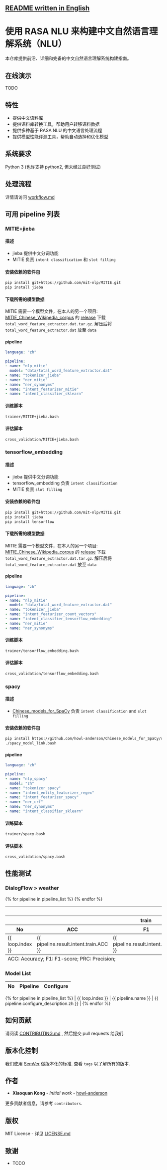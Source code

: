 [README written in English](README.en-US.md)
------------------------------

# 使用 RASA NLU 来构建中文自然语言理解系统（NLU）

本仓库提供前沿、详细和完备的中文自然语言理解系统构建指南。

## 在线演示

TODO

## 特性
- 提供中文语料库
- 提供语料库转换工具，帮助用户转移语料数据
- 提供多种基于 RASA NLU 的中文语言处理流程
- 提供模型性能评测工具，帮助自动选择和优化模型

## 系统要求

Python 3 (也许支持 python2, 但未经过良好测试)

## 处理流程

详情请访问 [workflow.md](workflow.md)

## 可用 pipeline 列表
### MITIE+jieba
#### 描述
* jieba 提供中文分词功能
* MITIE 负责 `intent classification` 和 `slot filling`
#### 安装依赖的软件包
```bash
pip install git+https://github.com/mit-nlp/MITIE.git
pip install jieba
```
#### 下载所需的模型数据
MITIE 需要一个模型文件，在本人的另一个项目: [MITIE_Chinese_Wikipedia_corpus](https://github.com/howl-anderson/MITIE_Chinese_Wikipedia_corpus) 的 [release](https://github.com/howl-anderson/MITIE_Chinese_Wikipedia_corpus/releases) 下载 `total_word_feature_extractor.dat.tar.gz`. 解压后将 `total_word_feature_extractor.dat` 放至 `data`
#### pipeline
```yaml
language: "zh"

pipeline:
- name: "nlp_mitie"
  model: "data/total_word_feature_extractor.dat"
- name: "tokenizer_jieba"
- name: "ner_mitie"
- name: "ner_synonyms"
- name: "intent_featurizer_mitie"
- name: "intent_classifier_sklearn"
```

#### 训练脚本
```bash
trainer/MITIE+jieba.bash
```

#### 评估脚本
```bash
cross_validation/MITIE+jieba.bash
```

### tensorflow_embedding

#### 描述
* jieba 提供中文分词功能
* tensorflow_embedding 负责 `intent classification`
* MITIE 负责 `slot filling`

#### 安装依赖的软件包
```bash
pip install git+https://github.com/mit-nlp/MITIE.git
pip install jieba
pip install tensorflow
```
#### 下载所需的模型数据
MITIE 需要一个模型文件，在本人的另一个项目: [MITIE_Chinese_Wikipedia_corpus](https://github.com/howl-anderson/MITIE_Chinese_Wikipedia_corpus) 的 [release](https://github.com/howl-anderson/MITIE_Chinese_Wikipedia_corpus/releases) 下载 `total_word_feature_extractor.dat.tar.gz`. 解压后将 `total_word_feature_extractor.dat` 放至 `data`
#### pipeline
```yaml
language: "zh"

pipeline:
- name: "nlp_mitie"
  model: "data/total_word_feature_extractor.dat"
- name: "tokenizer_jieba"
- name: "intent_featurizer_count_vectors"
- name: "intent_classifier_tensorflow_embedding"
- name: "ner_mitie"
- name: "ner_synonyms"
```

#### 训练脚本
```bash
trainer/tensorflow_embedding.bash
```

#### 评估脚本
```bash
cross_validation/tensorflow_embedding.bash
```

### spacy
#### 描述
* [Chinese_models_for_SpaCy](https://github.com/howl-anderson/Chinese_models_for_SpaCy) 负责 `intent classification` and `slot filling`
#### 安装依赖的软件包
```bash
pip install https://github.com/howl-anderson/Chinese_models_for_SpaCy/releases/download/v2.0.3/zh_core_web_sm-2.0.3.tar.gz
./spacy_model_link.bash
```
#### pipeline
```yaml
language: "zh"

pipeline:
- name: "nlp_spacy"
  model: "zh"
- name: "tokenizer_spacy"
- name: "intent_entity_featurizer_regex"
- name: "intent_featurizer_spacy"
- name: "ner_crf"
- name: "ner_synonyms"
- name: "intent_classifier_sklearn"
```

#### 训练脚本
```bash
trainer/spacy.bash
```

#### 评估脚本
```bash
cross_validation/spacy.bash
```


## 性能测试
### DialogFlow > weather
<table>
    <thead>
    <tr>
        <th></th>
        <th colspan="6">Intent</th>
        <th colspan="6">Entity</th>
    </tr>
    <tr>
        <th></th>
        <th colspan="3">train</th>
        <th colspan="3">test</th>
        <th colspan="3">train</th>
        <th colspan="3">test</th>
    </tr>
    <tr>
        <th>No</th>
        <th>ACC</th>
        <th>F1</th>
        <th>PRC</th>
        <th>ACC</th>
        <th>F1</th>
        <th>PRC</th>
        <th>ACC</th>
        <th>F1</th>
        <th>PRC</th>
        <th>ACC</th>
        <th>F1</th>
        <th>PRC</th>
    </tr>
    </thead>
    <tbody>
    {% for pipeline in pipeline_list %}
    <tr>
        <td>{{ loop.index }}</td>
        <td>{{ pipeline.result.intent.train.ACC }}</td>
        <td>{{ pipeline.result.intent.train.F1 }}</td>
        <td>{{ pipeline.result.intent.train.PRC }}</td>
        <td>{{ pipeline.result.intent.test.ACC }}</td>
        <td>{{ pipeline.result.intent.test.F1 }}</td>
        <td>{{ pipeline.result.intent.test.PRC }}</td>
        <td>{{ pipeline.result.entity.train.ACC }}</td>
        <td>{{ pipeline.result.entity.train.F1 }}</td>
        <td>{{ pipeline.result.entity.train.PRC }}</td>
        <td>{{ pipeline.result.entity.test.ACC }}</td>
        <td>{{ pipeline.result.entity.test.F1 }}</td>
        <td>{{ pipeline.result.entity.test.PRC }}</td>
    </tr>
    {% endfor %}
    </tbody>
    <tfoot>
        <tr>
            <td colspan="13">
                ACC: Accuracy; F1: F1-score; PRC: Precision;
            </td>
        </tr>
    </tfoot>
</table>

### Model List

| No  | Pipeline             | Configure                                                                    |
|-----|----------------------|------------------------------------------------------------------------------|
{% for pipeline in pipeline_list %}
| {{ loop.index }} | {{ pipeline.name }} | {{ pipeline.configure_description.zh }} |
{% endfor %}

## 如何贡献

请阅读 [CONTRIBUTING.md](https://gist.github.com/PurpleBooth/b24679402957c63ec426) , 然后提交 pull requests 给我们.

## 版本化控制

我们使用 [SemVer](http://semver.org/) 做版本化的标准. 查看 `tags` 以了解所有的版本.

## 作者

* **Xiaoquan Kong** - *Initial work* - [howl-anderson](https://github.com/howl-anderson)

更多贡献者信息，请参考 `contributors`.

## 版权

MIT License - 详见 [LICENSE.md](LICENSE.md)

## 致谢

* TODO

